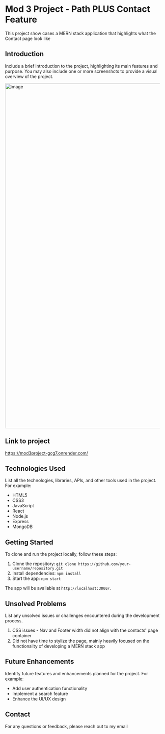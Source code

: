 # Mod 3 Project - Path PLUS Contact Feature

This project show cases a MERN stack application that highlights what the Contact page look like 

## Introduction

Include a brief introduction to the project, highlighting its main features and purpose. You may also include one or more screenshots to provide a visual overview of the project.

<img width="1117" alt="image" src="https://github.com/a1dric5/MOD3-PROJECT/assets/120763475/f3bc557f-dd41-4186-b0e4-d3dc6b457f02">

## Link to project 
https://mod3project-gcg7.onrender.com/

## Technologies Used

List all the technologies, libraries, APIs, and other tools used in the project. For example:

- HTML5
- CSS3
- JavaScript
- React
- Node.js
- Express
- MongoDB

## Getting Started

To clone and run the project locally, follow these steps:

1. Clone the repository: `git clone https://github.com/your-username/repository.git`
2. Install dependencies: `npm install`
3. Start the app: `npm start`

The app will be available at `http://localhost:3000/`.


## Unsolved Problems

List any unsolved issues or challenges encountered during the development process.

1. CSS issues - Nav and Footer width did not align with the contacts' page container
2. Did not have time to stylize the page, mainly heavily focused on the functionality of developing a MERN stack app

## Future Enhancements

Identify future features and enhancements planned for the project. For example:

- Add user authentication functionality
- Implement a search feature
- Enhance the UI/UX design

## Contact

For any questions or feedback, please reach out to my email

